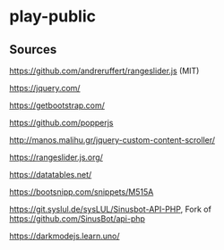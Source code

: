 # play-public


## Sources
https://github.com/andreruffert/rangeslider.js (MIT)

https://jquery.com/

https://getbootstrap.com/

https://github.com/popperjs

http://manos.malihu.gr/jquery-custom-content-scroller/

https://rangeslider.js.org/

https://datatables.net/

https://bootsnipp.com/snippets/M515A

https://git.syslul.de/sysLUL/Sinusbot-API-PHP, Fork of https://github.com/SinusBot/api-php


https://darkmodejs.learn.uno/
